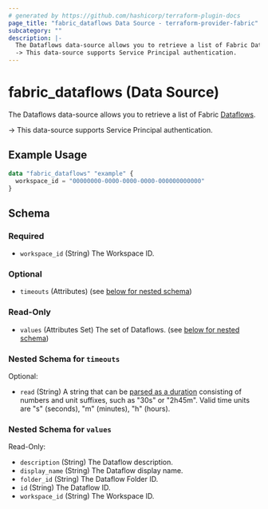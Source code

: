 ```yaml
---
# generated by https://github.com/hashicorp/terraform-plugin-docs
page_title: "fabric_dataflows Data Source - terraform-provider-fabric"
subcategory: ""
description: |-
  The Dataflows data-source allows you to retrieve a list of Fabric Dataflows https://learn.microsoft.com/rest/api/fabric/articles/item-management/definitions/dataflow-definition.
  -> This data-source supports Service Principal authentication.
---
```


# fabric_dataflows (Data Source)

The Dataflows data-source allows you to retrieve a list of Fabric [Dataflows](https://learn.microsoft.com/rest/api/fabric/articles/item-management/definitions/dataflow-definition).

-> This data-source supports Service Principal authentication.

## Example Usage

```terraform
data "fabric_dataflows" "example" {
  workspace_id = "00000000-0000-0000-0000-000000000000"
}
```

<!-- schema generated by tfplugindocs -->
## Schema

### Required

- `workspace_id` (String) The Workspace ID.

### Optional

- `timeouts` (Attributes) (see [below for nested schema](#nestedatt--timeouts))

### Read-Only

- `values` (Attributes Set) The set of Dataflows. (see [below for nested schema](#nestedatt--values))

<a id="nestedatt--timeouts"></a>

### Nested Schema for `timeouts`

Optional:

- `read` (String) A string that can be [parsed as a duration](https://pkg.go.dev/time#ParseDuration) consisting of numbers and unit suffixes, such as "30s" or "2h45m". Valid time units are "s" (seconds), "m" (minutes), "h" (hours).

<a id="nestedatt--values"></a>

### Nested Schema for `values`

Read-Only:

- `description` (String) The Dataflow description.
- `display_name` (String) The Dataflow display name.
- `folder_id` (String) The Dataflow Folder ID.
- `id` (String) The Dataflow ID.
- `workspace_id` (String) The Workspace ID.
